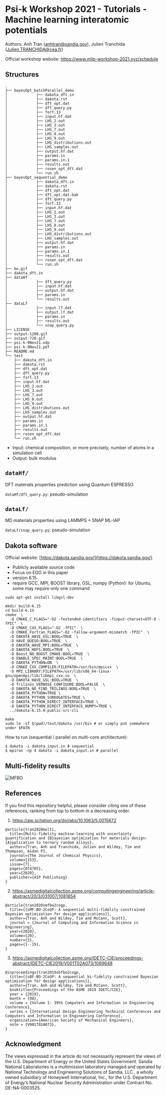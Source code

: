 # Psi-k Workshop 2021 - Tutorials - Machine learning interatomic potentials

Authors: Anh Tran (anhtran@sandia.gov), Julien Tranchida (Julien.TRANCHIDA@cea.fr)

Official workshop website: https://www.mlip-workshop-2021.xyz/schedule

## Structures
```
.
├── bayesOpt_batchParallel_demo
│             ├── dakota_dft.in
│             ├── dakota.rst
│             ├── dft_opt.dat
│             ├── dft_query.py
│             ├── fort.13
│             ├── input.hf.dat
│             ├── LHS_2.out
│             ├── LHS_3.out
│             ├── LHS_7.out
│             ├── LHS_8.out
│             ├── LHS_9.out
│             ├── LHS_distributions.out
│             ├── LHS_samples.out
│             ├── output.hf.dat
│             ├── params.in
│             ├── params.in.1
│             ├── results.out
│             ├── rosen_opt_dft.dat
│             └── run.sh
├── bayesOpt_sequential_demo
│             ├── dakota_dft.in
│             ├── dakota.rst
│             ├── dft_opt.dat
│             ├── dft_opt.dat.bak
│             ├── dft_query.py
│             ├── fort.13
│             ├── input.hf.dat
│             ├── LHS_2.out
│             ├── LHS_3.out
│             ├── LHS_7.out
│             ├── LHS_8.out
│             ├── LHS_9.out
│             ├── LHS_distributions.out
│             ├── LHS_samples.out
│             ├── output.hf.dat
│             ├── params.in
│             ├── params.in.1
│             ├── results.out
│             ├── rosen_opt_dft.dat
│             └── run.sh
├── bo.gif
├── dakota_dft.in
├── dataHf
│             ├── dft_query.py
│             ├── input.hf.dat
│             ├── output.hf.dat
│             ├── params.in
│             └── results.out
├── dataLf
│             ├── input.lf.dat
│             ├── output.lf.dat
│             ├── params.in
│             ├── results.out
│             └── snap_query.py
├── LICENSE
├── output-1200.gif
├── output-720.gif
├── psi-k-9Nov21.odp
├── psi-k-9Nov21.pdf
├── README.md
└── test
    ├── dakota_dft.in
    ├── dakota.rst
    ├── dft_opt.dat
    ├── dft_query.py
    ├── fort.13
    ├── input.hf.dat
    ├── LHS_2.out
    ├── LHS_3.out
    ├── LHS_7.out
    ├── LHS_8.out
    ├── LHS_9.out
    ├── LHS_distributions.out
    ├── LHS_samples.out
    ├── output.hf.dat
    ├── params.in
    ├── params.in.1
    ├── results.out
    ├── rosen_opt_dft.dat
    └── run.sh
```

* Input: chemical composition, or more precisely, number of atoms in a simulation cell
* Output: bulk modulus

## `dataHf/`

DFT materials properties prediction using Quantum ESPRESSO

`dataHf/dft_query.py`: pseudo-simulation

## `dataLf/`

MD materials properties using LAMMPS + SNAP ML-IAP

`dataLf/snap_query.py`: pseudo-simulation

## Dakota software

Official website: [https://dakota.sandia.gov/](https://dakota.sandia.gov/)

* Publicly available source code
* Focus on EGO in this paper
* version 6.15
* require GCC, MPI, BOOST library, GSL, numpy (Python): for Ubuntu, some may require only one command

```
sudo apt-get install libgsl-dev
```

```shell
mkdir build-6.15
cd build-6.15
cmake  \
  -D CMAKE_C_FLAGS="-O2 -fextended-identifiers -finput-charset=UTF-8 -fPIC"  \
  -D CMAKE_CXX_FLAGS="-O2 -fPIC"  \
  -D CMAKE_Fortran_FLAGS="-O2 -fallow-argument-mismatch -fPIC"  \
  -D DAKOTA_HAVE_GSL:BOOL=TRUE  \
  -D HAVE_QUESO:BOOL=TRUE  \
  -D DAKOTA_HAVE_MPI:BOOL=TRUE  \
  -D DAKOTA_HDF5:BOOL=TRUE  \
  -D Boost_NO_BOOST_CMAKE:BOOL=TRUE  \
  -D ENABLE_SPEC_MAINT:BOOL=TRUE  \
  -D DAKOTA_PYTHON=ON  \
  -D CMAKE_CXX_COMPILER:FILEPATH=/usr/bin/mpicxx  \
  -D MPI_LIBRARY:FILEPATH=/usr/lib/x86_64-linux-gnu/openmpi/lib/libmpi_cxx.so  \
  -D DAKOTA_HAVE_GSL:BOOL=TRUE  \
  -D Trilinos_VERBOSE_CONFIGURE:BOOL=FALSE  \
  -D DAKOTA_NO_FIND_TRILINOS:BOOL=TRUE  \
  -D DAKOTA_PYTHON=TRUE \
  -D DAKOTA_PYTHON_SURROGATES=TRUE \
  -D DAKOTA_PYTHON_DIRECT_INTERFACE=TRUE \
  -D DAKOTA_PYTHON_DIRECT_INTERFACE_NUMPY=TRUE \
  ../dakota-6.15.0-public-src-cli

make
sudo ln -sf $(pwd)/test/dakota /usr/bin # or simply put somewhere under $PATH
```

How to run (sequential / parallel on multi-core architecture): 
```
$ dakota -i dakota_input.in # sequential
$ mpirun -np 4 dakota -i dakota_input.in # parallel
```

## Multi-fidelity results

![MFBO](output-1200.gif)

## References

If you find this repository helpful, please consider citing one of these references, ranking from top to bottom in a decreasing order.

1. https://aip.scitation.org/doi/abs/10.1063/5.0015672
```
@article{tran2020multi,
  title={Multi-fidelity machine-learning with uncertainty quantification and {B}ayesian optimization for materials design: {A}pplication to ternary random alloys},
  author={Tran, Anh and Tranchida, Julien and Wildey, Tim and Thompson, Aidan P},
  journal={The Journal of Chemical Physics},
  volume={153},
  issue={7},
  pages={074705},
  year={2020},
  publisher={AIP Publishing}
}
```


2. https://asmedigitalcollection.asme.org/computingengineering/article-abstract/20/3/031007/1081854
```
@article{tran2020smfbo2cogp,
  title={{sMF-BO-2CoGP: A sequential multi-fidelity constrained Bayesian optimization for design applications}},
  author={Tran, Anh and Wildey, Tim and McCann, Scott},
  journal = {Journal of Computing and Information Science in Engineering},
  year={2020},
  volume={20},
  number={3},
  pages={1--15},
}
```

3. https://asmedigitalcollection.asme.org/IDETC-CIE/proceedings-abstract/IDETC-CIE2019/V001T02A073/1069648
```
@inproceedings{tran2019sbfbo2cogp,
  title={{sBF-BO-2CoGP: A sequential bi-fidelity constrained Bayesian optimization for design applications}},
  author={Tran, Anh and Wildey, Tim and McCann, Scott},
  booktitle={Proceedings of the ASME 2019 IDETC/CIE},
  year = {2019},
  month = {08},
  volume = {Volume 1: 39th Computers and Information in Engineering Conference},
  series = {International Design Engineering Technical Conferences and Computers and Information in Engineering Conference},
  organization={American Society of Mechanical Engineers},
  note = {V001T02A073},
}
```

## Acknowledgment

The views expressed in the article do not necessarily represent the views of the U.S. Department of Energy or the United States Government. Sandia National Laboratories is a multimission laboratory managed and operated by National Technology and Engineering Solutions of Sandia, LLC., a wholly owned subsidiary of Honeywell International, Inc., for the U.S. Department of Energy’s National Nuclear Security Administration under Contract No. DE-NA-0003525.